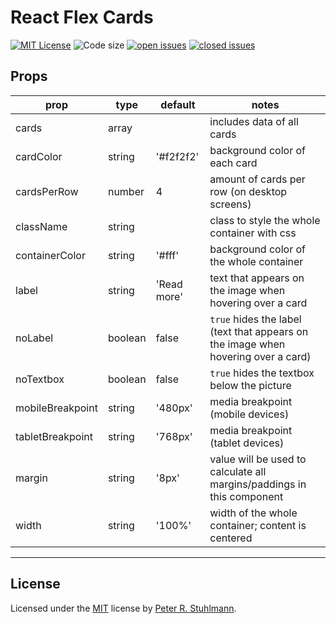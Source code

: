# React Flex Cards

[![MIT License](https://img.shields.io/github/license/peter-stuhlmann/ReactFlexCards.svg)](https://github.com/peter-stuhlmann/ReactFlexCards/blob/master/LICENSE)
![Code size](https://img.shields.io/github/languages/code-size/peter-stuhlmann/ReactFlexCards.svg)
[![open issues](https://img.shields.io/github/issues/peter-stuhlmann/ReactFlexCards.svg)](https://github.com/peter-stuhlmann/ReactFlexCards/issues?q=is%3Aopen+is%3Aissue)
[![closed issues](https://img.shields.io/github/issues-closed/peter-stuhlmann/ReactFlexCards.svg)](https://github.com/peter-stuhlmann/ReactFlexCards/issues?q=is%3Aissue+is%3Aclosed)

## Props

| prop             | type    | default     | notes                                                                             |
| ---------------- | ------- | ----------- | --------------------------------------------------------------------------------- |
| cards            | array   |             | includes data of all cards                                                        |
| cardColor        | string  | '#f2f2f2'   | background color of each card                                                     |
| cardsPerRow      | number  | 4           | amount of cards per row (on desktop screens)                                      |
| className        | string  |             | class to style the whole container with css                                       |
| containerColor   | string  | '#fff'      | background color of the whole container                                           |
| label            | string  | 'Read more' | text that appears on the image when hovering over a card                          |
| noLabel          | boolean | false       | `true` hides the label (text that appears on the image when hovering over a card) |
| noTextbox        | boolean | false       | `true` hides the textbox below the picture                                        |
| mobileBreakpoint | string  | '480px'     | media breakpoint (mobile devices)                                                 |
| tabletBreakpoint | string  | '768px'     | media breakpoint (tablet devices)                                                 |
| margin           | string  | '8px'       | value will be used to calculate all margins/paddings in this component            |
| width            | string  | '100%'      | width of the whole container; content is centered                                 |

---

## License

Licensed under the [MIT](https://github.com/peter-stuhlmann/ReactFlexCards/blob/master/LICENSE) license by [Peter R. Stuhlmann](https://peter-stuhlmann-webentwicklung.de).
